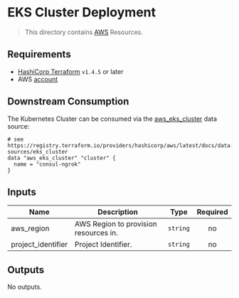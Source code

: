 # EKS Cluster Deployment

> This directory contains [AWS](https://registry.terraform.io/providers/hashicorp/aws) Resources.

## Requirements

* [HashiCorp Terraform](https://developer.hashicorp.com/terraform/tutorials/aws-get-started/install-cli) `v1.4.5` or later
* AWS [account](https://aws.amazon.com/free/)

## Downstream Consumption

The Kubernetes Cluster can be consumed via the [aws_eks_cluster](https://registry.terraform.io/providers/hashicorp/aws/latest/docs/data-sources/eks_cluster) data source:

```hcl
# see https://registry.terraform.io/providers/hashicorp/aws/latest/docs/data-sources/eks_cluster
data "aws_eks_cluster" "cluster" {
  name = "consul-ngrok"
}
```

<!-- BEGIN_TF_DOCS -->
## Inputs

| Name | Description | Type | Required |
|------|-------------|------|:--------:|
| aws_region | AWS Region to provision resources in. | `string` | no |
| project_identifier | Project Identifier. | `string` | no |

## Outputs

No outputs.
<!-- END_TF_DOCS -->